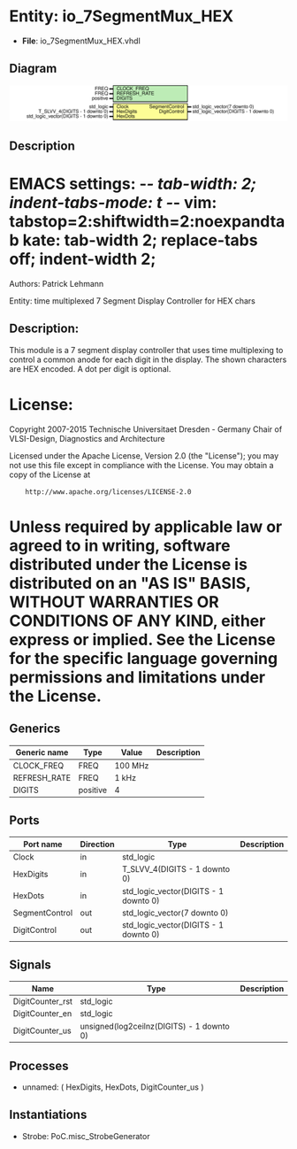# Entity: io_7SegmentMux_HEX

- **File**: io_7SegmentMux_HEX.vhdl
## Diagram

![Diagram](io_7SegmentMux_HEX.svg "Diagram")
## Description

 EMACS settings: -*-  tab-width: 2; indent-tabs-mode: t -*-
 vim: tabstop=2:shiftwidth=2:noexpandtab
 kate: tab-width 2; replace-tabs off; indent-width 2;
 =============================================================================
 Authors:				 	Patrick Lehmann

 Entity:				 	time multiplexed 7 Segment Display Controller for HEX chars

 Description:
 -------------------------------------
 This module is a 7 segment display controller that uses time multiplexing
 to control a common anode for each digit in the display. The shown characters
 are HEX encoded. A dot per digit is optional.

 License:
 =============================================================================
 Copyright 2007-2015 Technische Universitaet Dresden - Germany
										 Chair of VLSI-Design, Diagnostics and Architecture

 Licensed under the Apache License, Version 2.0 (the "License");
 you may not use this file except in compliance with the License.
 You may obtain a copy of the License at

		http://www.apache.org/licenses/LICENSE-2.0

 Unless required by applicable law or agreed to in writing, software
 distributed under the License is distributed on an "AS IS" BASIS,
 WITHOUT WARRANTIES OR CONDITIONS OF ANY KIND, either express or implied.
 See the License for the specific language governing permissions and
 limitations under the License.
 =============================================================================
## Generics

| Generic name | Type     | Value   | Description |
| ------------ | -------- | ------- | ----------- |
| CLOCK_FREQ   | FREQ     | 100 MHz |             |
| REFRESH_RATE | FREQ     | 1 kHz   |             |
| DIGITS       | positive | 4       |             |
## Ports

| Port name      | Direction | Type                                  | Description |
| -------------- | --------- | ------------------------------------- | ----------- |
| Clock          | in        | std_logic                             |             |
| HexDigits      | in        | T_SLVV_4(DIGITS - 1 downto 0)         |             |
| HexDots        | in        | std_logic_vector(DIGITS - 1 downto 0) |             |
| SegmentControl | out       | std_logic_vector(7 downto 0)          |             |
| DigitControl   | out       | std_logic_vector(DIGITS - 1 downto 0) |             |
## Signals

| Name             | Type                                      | Description |
| ---------------- | ----------------------------------------- | ----------- |
| DigitCounter_rst | std_logic                                 |             |
| DigitCounter_en  | std_logic                                 |             |
| DigitCounter_us  | unsigned(log2ceilnz(DIGITS) - 1 downto 0) |             |
## Processes
- unnamed: ( HexDigits, HexDots, DigitCounter_us )
## Instantiations

- Strobe: PoC.misc_StrobeGenerator
